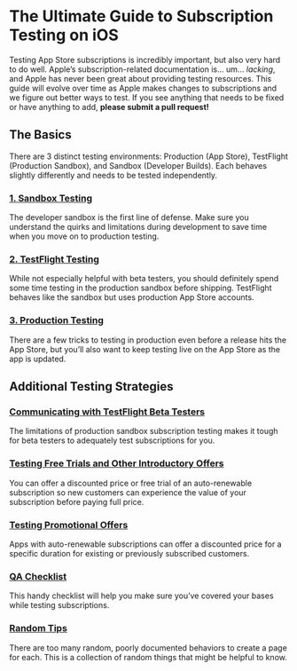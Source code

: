 # The Ultimate Guide to Subscription Testing on iOS
Testing App Store subscriptions is incredibly important, but also very hard to do well. Apple’s subscription-related documentation is... um... _lacking_, and Apple has never been great about providing testing resources. This guide will evolve over time as Apple makes changes to subscriptions and we figure out better ways to test. If you see anything that needs to be fixed or have anything to add, **please submit a pull request!**

## The Basics

There are 3 distinct testing environments: Production (App Store), TestFlight (Production Sandbox), and Sandbox (Developer Builds). Each behaves slightly differently and needs to be tested independently.

### [1. Sandbox Testing](basics/sandbox.md)
The developer sandbox is the first line of defense. Make sure you understand the quirks and limitations during development to save time when you move on to production testing.

### [2. TestFlight Testing](basics/testflight.md)
While not especially helpful with beta testers, you should definitely spend some time testing in the production sandbox before shipping. TestFlight behaves like the sandbox but uses production App Store accounts.

### [3. Production Testing](basics/production.md)

There are a few tricks to testing in production even before a release hits the App Store, but you’ll also want to keep testing live on the App Store as the app is updated.

## Additional Testing Strategies

### [Communicating with TestFlight Beta Testers](additional/testflight.md)
The limitations of production sandbox subscription testing makes it tough for beta testers to adequately test subscriptions for you.

### [Testing Free Trials and Other Introductory Offers](additional/introductory.md)
You can offer a discounted price or free trial of an auto-renewable subscription so new customers can experience the value of your subscription before paying full price.

### [Testing Promotional Offers](additional/promotional.md)
Apps with auto-renewable subscriptions can offer a discounted price for a specific duration for existing or previously subscribed customers.

### [QA Checklist](additional/qa-checklist.md)
This handy checklist will help you make sure you’ve covered your bases while testing subscriptions.

### [Random Tips](additional/random.md)

There are too many random, poorly documented behaviors to create a page for each. This is a collection of random things that might be helpful to know.